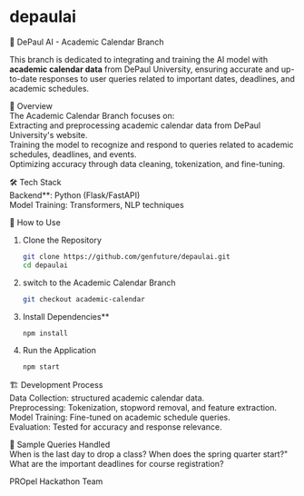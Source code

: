 # depaulai

📅 DePaul AI - Academic Calendar Branch  

This branch is dedicated to integrating and training the AI model with **academic calendar data** from DePaul University, ensuring accurate and up-to-date responses to user queries related to important dates, deadlines, and academic schedules.  


🚀 Overview  
The Academic Calendar Branch focuses on:  
  Extracting and preprocessing academic calendar data from DePaul University's website.  
  Training the model to recognize and respond to queries related to academic schedules, deadlines, and events.  
  Optimizing accuracy through data cleaning, tokenization, and fine-tuning.  

🛠 Tech Stack  
  Backend**: Python (Flask/FastAPI)  
  Model Training: Transformers, NLP techniques    

📌 How to Use  
1. Clone the Repository
   ```sh
   git clone https://github.com/genfuture/depaulai.git  
   cd depaulai
   ```  
2. switch to the Academic Calendar Branch
   ```sh
   git checkout academic-calendar
   ```  
3. Install Dependencies**  
   ```sh
   npm install
   ```  
4. Run the Application 
   ```sh
   npm start
   ```  
 🏗 Development Process  
  Data Collection: structured academic calendar data.  
  Preprocessing: Tokenization, stopword removal, and feature extraction.  
  Model Training: Fine-tuned on academic schedule queries.  
  Evaluation: Tested for accuracy and response relevance.  

📅 Sample Queries Handled  
  When is the last day to drop a class? 
  When does the spring quarter start?"  
  What are the important deadlines for course registration? 


PROpel Hackathon Team
